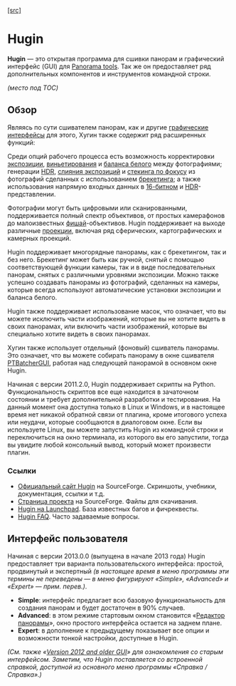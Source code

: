  [[src]](https://wiki.panotools.org/Hugin)

# Hugin

**Hugin** — это открытая программа для сшивки панорам и графический интерфейс (GUI) для [Panorama tools](Panorama_tools.md). Так же он предоставляет ряд дополнительных компонентов и инструментов командной строки.

_(место под TOC)_

## Обзор

Являясь по сути сшивателем панорам, как и другие [графические интерфейсы](GUI_Front-ends.md) для этого, Хугин также содержит ряд расширенных функций:

Среди опций рабочего процесса есть возможность корректировки [экспозиции](Exposure_correction.md), [виньетирования](Vignetting.md) и [баланса белого](White_balance.md) между фотографиями; генерации [HDR](HDR.md), [слияния экспозиций](http://www.wikipedia.org/wiki/Exposure_Fusion) и [стекинга по фокусу](http://www.wikipedia.org/wiki/Focus_stacking) из фотографий сделанных с использованием [брекетинга](Bracketing.md); а также использования напрямую входных данных в [16-битном](16bit.md) и [HDR](HDR.md)-представлении.

Фотографии могут быть цифровыми или сканированными, поддерживается полный спектр объективов, от простых камерафонов до малоизвестных [фишай](Fisheye.md)-объективов. Hugin поддерживает на выходе различные [проекции](Projections.md), включая ряд сферических, картографических и камерных проекций.

Hugin поддерживает многорядные панорамы, как с брекетингом, так и без него. Брекетинг может быть как ручной, снятый с помощью соответствующей функции камеры, так и в виде последовательных панорам, снятых с различными уровнями экспозиции. Можно также успешно создавать панорамы из фотографий, сделанных на камеры, которые всегда используют автоматические установки экспозиции и баланса белого.

Hugin также поддерживает использование масок, что означает, что вы можете исключить части изображений, которые вы не хотите видеть в своих панорамах, или включить части изображений, которые вы специально хотите видеть в своих панорамах.

Хугин также использует отдельный (фоновый) сшиватель панорамы. Это означает, что вы можете собирать панораму в окне сшивателя [PTBatcherGUI](Hugin_Batch_Processor.md), работая над следующей панорамой в основном окне Hugin.

Начиная с версии 2011.2.0, Hugin поддерживает скрипты на Python. Функциональность скриптов все еще находится в зачаточном состоянии и требует дополнительной разработки и тестирования. На данный момент она доступна только в Linux и Windows, и в настоящее время нет никакой обратной связи от плагина, кроме итогового успеха или неудачи, которые сообщаются в диалоговом окне. Если вы используете Linux, вы можете запустить Hugin из командной строки и переключиться на окно терминала, из которого вы его запустили, тогда вы увидите любой консольный вывод, который может произвести плагин.

### Ссылки

* [Официальный сайт Hugin](http://hugin.sourceforge.net/) на SourceForge. Скриншоты, учебники, документация, ссылки и т.д.
* [Страница проекта](http://sourceforge.net/projects/hugin) на SourceForge. Файлы для скачивания.
* [Hugin на Launchpad](https://launchpad.net/hugin). База известных багов и фичреквесты.
* [Hugin FAQ](Hugin_FAQ.md). Часто задаваемые вопросы.

## Интерфейс пользователя

Начиная с версии 2013.0.0 (выпущена в начале 2013 года) Hugin предоставляет три варианта пользовательского интерфейса: простой, продвинутый и экспертный *(в настоящее время в меню программы эти термины не переведены — в меню фигурируют «Simple», «Advanced» и «Expert» — прим. перев.)*.

* **Simple**: интерфейс предлагает всю базовую функциональность для создания панорам и будет достаточен в 90% случаев.
* **Advanced**: в этом режиме стартовым окном становится «[Редактор панорамы](Hugin_Panorama_Editor_window.md)», окно простого интерфейса остается на заднем плане.
* **Expert**: в дополнение к предыдущему показывает все опции и возможности тонкой настройки, доступные в Hugin.

*(См. также «[Version 2012 and older GUI](https://wiki.panotools.org/Hugin_Main_window_old_gui)» для ознакомления со старым интерфейсом. Заметим, что Hugin поставляется со встроенной справкой, доступной из основного меню программы «Справка / Справка».)*
<!-- тут какая-то невнятица с версиями в оригинале,
     которую проще проигнорить -->



